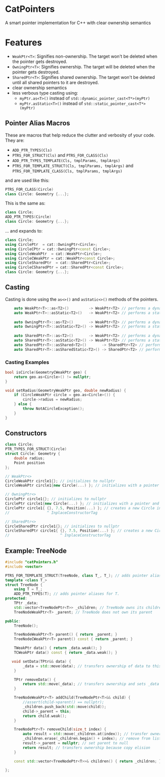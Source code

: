 # CatPointers
A smart pointer implementation for C++ with clear ownership semantics

# Features
 - `WeakPtr<T>`: Signifies non-ownership. The target won't be deleted when the pointer gets destroyed.
 - `OwningPtr<T>`: Signifies ownership. The target will be deleted when the pointer gets destroyed.
 - `SharedPtr<T>`: Signifies shared ownership. The target won't be deleted until all shared pointers to it are destroyed.
 - clear ownership semantics
 - less verbous type casting using:
   - `myPtr.as<T>()` instead of `std::dynamic_pointer_cast<T*>(myPtr)`
   -  `myPtr.asStatic<T>()` instead of `std::static_pointer_cast<T*>(myPtr)`

## Pointer Alias Macros
These are macros that help reduce the clutter and verbosity of your code.
They are:

- `ADD_PTR_TYPES(Cls)`
- `PTRS_FOR_STRUCT(Cls)` and `PTRS_FOR_CLASS(Cls)`
- `ADD_PTR_TYPES_TEMPLATE(Cls, tmplParams, tmplArgs)`
- `PTRS_FOR_TEMPLATE_STRUCT(Cls, tmplParams, tmplArgs)` and `PTRS_FOR_TEMPLATE_CLASS(Cls, tmplParams, tmplArgs)`

and are used like this:
```c++
PTRS_FOR_CLASS(Circle)
class Circle: Geometry {...};
```
This is the same as:
```c++
class Circle;
ADD_PTR_TYPES(Circle)
class Circle: Geometry {...};
```
... and expands to:
```c++
class Circle;
using CirclePtr  = cat::OwningPtr<Circle>;
using CircleCPtr = cat::OwningPtr<const Circle>;
using CircleWeakPtr  = cat::WeakPtr<Circle>;
using CircleCWeakPtr = cat::WeakPtr<const Circle>;
using CircleSharedPtr  = cat::SharedPtr<Circle>;
using CircleCSharedPtr = cat::SharedPtr<const Circle>;
class Circle: Geometry {...};
```


## Casting
Casting is done using the `as<>()` and `asStatic<>()` methods of the pointers.
```c++
    auto WeakPtr<T>::as<T2>()         -> WeakPtr<T2> // performs a dynamc_cast<T2*>(...)
    auto WeakPtr<T>::asStatic<T2>()   -> WeakPtr<T2> // performs a static_cast<T2*>(...)
    
    auto OwningPtr<T>::as<T2>()       -> WeakPtr<T2> // performs a dynamc_cast<T2*>(...)
    auto OwningPtr<T>::asStatic<T2>() -> WeakPtr<T2> // performs a static_cast<T2*>(...)
    
    auto SharedPtr<T>::as<T2>()       -> WeakPtr<T2> // performs a dynamc_cast<T2*>(...)
    auto SharedPtr<T>::asStatic<T2>() -> WeakPtr<T2> // performs a static_cast<T2*>(...)
    auto SharedPtr<T>::asShared<T2>()       -> SharedPtr<T2> // performs a dynamc_cast<T2*>(...)
    auto SharedPtr<T>::asSharedStatic<T2>() -> SharedPtr<T2> // performs a static_cast<T2*>(...)
```
### Casting Examples
```c++
bool isCircle(GeometryCWeakPtr geo) {
    return geo.as<Circle>() != nullptr;
}

void setRadius(GeometryWeakPtr geo, double newRadius) {
    if (CircleWeakPtr circle = geo.as<Circle>()) {
        circle->radius = newRadius;
    } else {
        throw NotACircleException();
    }
}
```

## Constructors
```c++
class Circle;
PTR_TYPES_FOR_STRUCT(Circle)
struct Circle: Geometry {
    double radius;
    Point position
};
```
```c++
// WeakPtr<>
CircleWeakPtr circle1{}; // initializes to nullptr
CircleWeakPtr circle1{new Circle(...) }; // initializes with a pointer

// OwningPtr<>
CirclePtr circle1{}; // initializes to nullptr
CirclePtr circle1{new Circle(...) }; // initializes with a pointer and takes ownership of the target.
CirclePtr circle1{ {}, 7.5, Position(...) }; // creates a new Circle instance.
//                 ^ InplaceConstructorTag

// SharedPtr<>
CircleSharedPtr circle1{}; // initializes to nullptr
CircleSharedPtr circle1{ {}, 7.5, Position(...) }; // creates a new Circle instance.
//                       ^ InplaceConstructorTag
```

## Example: TreeNode

``` c++
#include "catPointers.h"
#include <vector>

PTRS_FOR_TEMPLATE_STRUCT(TreeNode, class T_, T_); // adds pointer aliases for a templated struct BEFORE actual type definition.
template <class T_>
struct TreeNode {
    using T = T_;
    ADD_PTR_TYPES(T); // adds pointer aliases for T.
protected:
    TPtr _data;
    std::vector<TreeNodePtr<T>> _children; // TreeNode owns its children
    TreeNodeWeakPtr<T> _parent; // TreeNode does not own its parent

public:
    TreeNode();

    TreeNodeWeakPtr<T> parent() { return _parent; }
    TreeNodeCWeakPtr<T> parent() const { return _parent; }

    TWeakPtr data() { return _data.weak(); }
    TCWeakPtr data() const { return _data.weak(); }

   void setData(TPtr&& data) {
        _data = std::move(data); // transfers ownership of data to this TreeNode;
    }

    TPtr removeData() {
        return std::move(_data); // transfers ownership and sets _data = nullptr;
    }

    TreeNodeWeakPtr<T> addChild(TreeNodePtr<T>&& child) {
        //assert(child->parent() == nullptr);
        _children.push_back(std::move(child));
        child->_parent = this;
        return child.weak();
    }

    TreeNodePtr<T> removeChild(size_t index) {
        auto result = std::move(_children.at(index)); // transfer ownership
        _children.erase(_children.begin() + index); // remove from list
        result->_parent = nullptr; // set parent to null
        return result; // transfers ownership because copy elision
    }

    const std::vector<TreeNodePtr<T>>& children() { return _children; }
    
};
```

